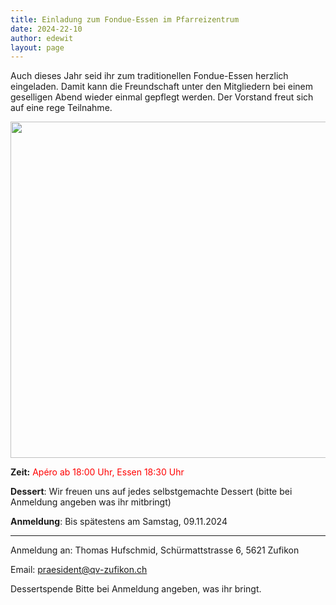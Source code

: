 ```yaml
---
title: Einladung zum Fondue-Essen im Pfarreizentrum
date: 2024-22-10
author: edewit
layout: page
---
```


Auch dieses Jahr seid ihr zum traditionellen Fondue-Essen herzlich eingeladen.
Damit kann die Freundschaft unter den Mitgliedern bei einem geselligen Abend
wieder einmal gepflegt werden. Der Vorstand freut sich auf eine rege Teilnahme.

<img class="alignnone size-full" src="https://image.essen-und-trinken.de/11884470/t/6x/v8/w960/r1/-/schweizer-kaesefondue-d1420783734cd04b2f9897e9845d68a3-eut20170107601-jpg--35708-.jpg" width="708" height="538" />

**Zeit:** <span style="color: #ff0000;">Apéro ab 18:00 Uhr, Essen 18:30 Uhr</span>
  
**Dessert**: Wir freuen uns auf jedes selbstgemachte Dessert (bitte bei Anmeldung angeben was ihr mitbringt)
  
**Anmeldung**: Bis spätestens am Samstag, 09.11.2024

<hr/>

Anmeldung an: Thomas Hufschmid, Schürmattstrasse 6, 5621 Zufikon

Email: praesident@qv-zufikon.ch

Dessertspende Bitte bei Anmeldung angeben, was ihr bringt.

